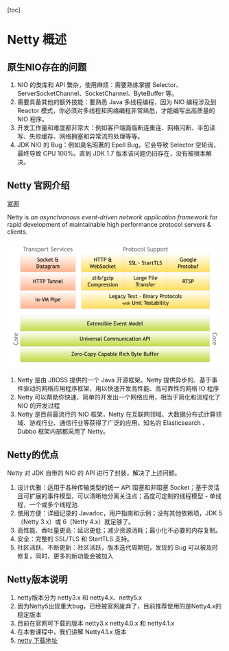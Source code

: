 [toc]

# Netty 概述

## 原生NIO存在的问题

1. NIO 的类库和 API 繁杂，使用麻烦：需要熟练掌握 Selector、ServerSocketChannel、SocketChannel、ByteBuffer 等。
2. 需要具备其他的额外技能：要熟悉 Java 多线程编程，因为 NIO 编程涉及到 Reactor 模式，你必须对多线程和网络编程非常熟悉，才能编写出高质量的 NIO 程序。
3. 开发工作量和难度都非常大：例如客户端面临断连重连、网络闪断、半包读写、失败缓存、网络拥塞和异常流的处理等等。
4. JDK NIO 的 Bug：例如臭名昭著的 Epoll Bug，它会导致 Selector 空轮询，最终导致 CPU 100%。直到 JDK 1.7 版本该问题仍旧存在，没有被根本解决。



## Netty 官网介绍

[官网]( https://netty.io/ )

Netty is *an asynchronous event-driven network application framework*
for rapid development of maintainable high performance protocol servers & clients. 

![]( https://raw.githubusercontent.com/HomanLiang/pictures/main/study-demo/netty-demo/33.png )

1. Netty 是由 JBOSS 提供的一个 Java 开源框架。Netty 提供异步的、基于事件驱动的网络应用程序框架，用以快速开发高性能、高可靠性的网络 IO 程序
2. Netty 可以帮助你快速、简单的开发出一个网络应用，相当于简化和流程化了 NIO 的开发过程
3. Netty 是目前最流行的 NIO 框架，Netty 在互联网领域、大数据分布式计算领域、游戏行业、通信行业等获得了广泛的应用，知名的 Elasticsearch 、Dubbo 框架内部都采用了 Netty。



## Netty的优点

Netty 对 JDK 自带的 NIO 的 API 进行了封装，解决了上述问题。

1. 设计优雅：适用于各种传输类型的统一 API 阻塞和非阻塞 Socket；基于灵活且可扩展的事件模型，可以清晰地分离关注点；高度可定制的线程模型 - 单线程，一个或多个线程池.
2. 使用方便：详细记录的 Javadoc，用户指南和示例；没有其他依赖项，JDK 5（Netty 3.x）或 6（Netty 4.x）就足够了。
3. 高性能、吞吐量更高：延迟更低；减少资源消耗；最小化不必要的内存复制。
4. 安全：完整的 SSL/TLS 和 StartTLS 支持。
5. 社区活跃、不断更新：社区活跃，版本迭代周期短，发现的 Bug 可以被及时修复，同时，更多的新功能会被加入



## Netty版本说明

1. netty版本分为  netty3.x  和  netty4.x、netty5.x
2. 因为Netty5出现重大bug，已经被官网废弃了，目前推荐使用的是Netty4.x的稳定版本
3. 目前在官网可下载的版本 netty3.x netty4.0.x 和 netty4.1.x
4. 在本套课程中，我们讲解 Netty4.1.x 版本
5. [netty 下载地址](https://bintray.com/netty/downloads/netty/ )





























